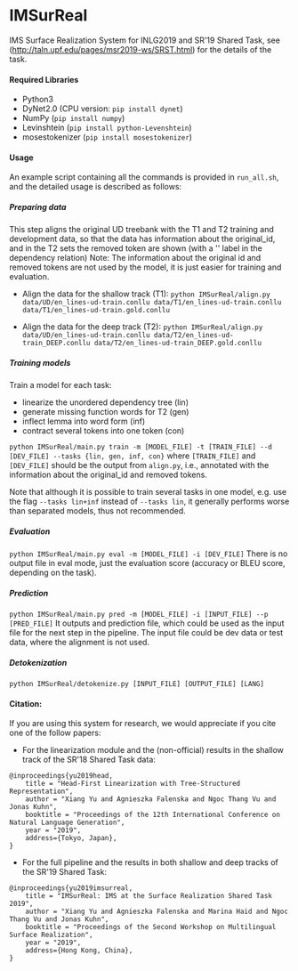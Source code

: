 # IMSurReal
IMS Surface Realization System for INLG2019 and SR'19 Shared Task, see (http://taln.upf.edu/pages/msr2019-ws/SRST.html) for the details of the task.

#### Required Libraries
* Python3
* DyNet2.0 (CPU version: `pip install dynet`)
* NumPy (`pip install numpy`)
* Levinshtein (`pip install python-Levenshtein`)
* mosestokenizer (`pip install mosestokenizer`)

#### Usage
An example script containing all the commands is provided in `run_all.sh`, and the detailed usage is described as follows:

##### Preparing data
This step aligns the original UD treebank with the T1 and T2 training and development data, so that the data has information about the original_id, and in the T2 sets the removed token are shown (with a '<LOST>' label in the dependency relation)
Note: The information about the original id and removed tokens are not used by the model, it is just easier for training and evaluation.

* Align the data for the shallow track (T1): 
`python IMSurReal/align.py data/UD/en_lines-ud-train.conllu data/T1/en_lines-ud-train.conllu data/T1/en_lines-ud-train.gold.conllu`

* Align the data for the deep track (T2): 
`python IMSurReal/align.py data/UD/en_lines-ud-train.conllu data/T2/en_lines-ud-train_DEEP.conllu data/T2/en_lines-ud-train_DEEP.gold.conllu`


##### Training models
Train a model for each task: 
* linearize the unordered dependency tree (lin)
* generate missing function words for T2 (gen)
* inflect lemma into word form (inf)
* contract several tokens into one token (con)
> 

`python IMSurReal/main.py train -m [MODEL_FILE] -t [TRAIN_FILE] --d [DEV_FILE] --tasks {lin, gen, inf, con}`
where `[TRAIN_FILE]` and `[DEV_FILE]` should be the output from `align.py`, i.e., annotated with the information about the original_id and removed tokens.

Note that although it is possible to train several tasks in one model, e.g. use the flag `--tasks lin+inf` instead of `--tasks lin`, it generally performs worse than separated models, thus not recommended. 

##### Evaluation
`python IMSurReal/main.py eval -m [MODEL_FILE] -i [DEV_FILE]`
There is no output file in eval mode, just the evaluation score (accuracy or BLEU score, depending on the task).

##### Prediction
`python IMSurReal/main.py pred -m [MODEL_FILE] -i [INPUT_FILE] --p [PRED_FILE]`
It outputs and prediction file, which could be used as the input file for the next step in the pipeline. The input file could be dev data or test data, where the alignment is not used.


##### Detokenization
`python IMSurReal/detokenize.py [INPUT_FILE] [OUTPUT_FILE] [LANG]`


#### Citation:

If you are using this system for research, we would appreciate if you cite one of the follow papers:
* For the linearization module and the (non-official) results in the shallow track of the SR'18 Shared Task data:
>
    @inproceedings{yu2019head,
        title = "Head-First Linearization with Tree-Structured Representation",
        author = "Xiang Yu and Agnieszka Falenska and Ngoc Thang Vu and Jonas Kuhn",
        booktitle = "Proceedings of the 12th International Conference on Natural Language Generation",
        year = "2019",
        address={Tokyo, Japan},
    }

* For the full pipeline and the results in both shallow and deep tracks of the SR'19 Shared Task:
>
    @inproceedings{yu2019imsurreal,
        title = "IMSurReal: IMS at the Surface Realization Shared Task 2019",
        author = "Xiang Yu and Agnieszka Falenska and Marina Haid and Ngoc Thang Vu and Jonas Kuhn",
        booktitle = "Proceedings of the Second Workshop on Multilingual Surface Realization",
        year = "2019",
        address={Hong Kong, China},
    }    
